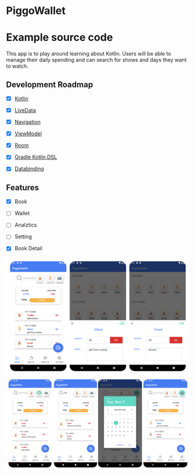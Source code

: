 # PiggoWallet 

# Example source code 
This app is to play around learning about Kotlin. Users will be able to manage their daily spending and can search for shows and days they want to watch.


## Development Roadmap

- [x] [Kotlin](https://kotlinlang.org/)
- [x] [LiveData](https://developer.android.com/topic/libraries/architecture/livedata)
- [x] [Navigation](https://developer.android.com/topic/libraries/architecture/navigation)
- [x] [ViewModel](https://developer.android.com/topic/libraries/architecture/viewmodel)
- [x] [Room](https://developer.android.com/topic/libraries/architecture/room)
- [x] [Gradle Kotlin DSL](https://docs.gradle.org/current/userguide/kotlin_dsl.html)
- [x] [Databinding](https://developer.android.com/topic/libraries/data-binding)


## Features 

- [x] Book
- [ ] Wallet
- [ ] Analztics
- [ ] Setting
- [x] Book Detail



![ezcv logo](https://github.com/SiriZim37/PiggoWallet/blob/main/img/piggy1.png)
![ezcv logo](https://github.com/SiriZim37/PiggoWallet/blob/main/img/piggy2.png)
